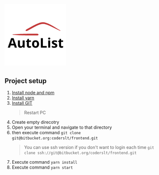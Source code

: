 # ![logo](src/assets/img/logo.png)

## Project setup

1. [Install node and npm](https://nodejs.org/en/download/)
1. [Install yarn](https://yarnpkg.com/en/docs/install)
1. [Install GIT](https://git-scm.com/downloads)
   > Restart PC
1. Create empty direcotry
1. Open your terminal and navigate to that directory
1. then execute command `git clone git@bitbucket.org:coderslt/frontend.git`
   > You can use ssh version if you don't want to login each time `git clone ssh://git@bitbucket.org/coderslt/frontend.git`
1. Execute command `yarn install`
1. Execute command `yarn start`
